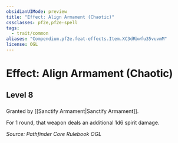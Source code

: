 ```yaml
---
obsidianUIMode: preview
title: "Effect: Align Armament (Chaotic)"
cssclasses: pf2e,pf2e-spell
tags:
  - trait/common
aliases: "Compendium.pf2e.feat-effects.Item.XC3dRbwfu35vuvmM"
license: OGL
---
```

# Effect: Align Armament (Chaotic)
## Level 8
### 






Granted by [[Sanctify Armament|Sanctify Armament]].

For 1 round, that weapon deals an additional 1d6 spirit damage.

*Source: Pathfinder Core Rulebook*
*OGL*